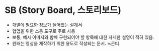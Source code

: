 # SB (Story Board, 스토리보드)

* 개발에 필요한 정보가 들어있는 설계서
* 협업을 위한 소통 도구로 주로 사용
* 보통, 예시 이미지와 함께 구현되어야 할 항목에 대한 자세한 설명이 적혀 있음.
* 원래는 영상을 제작하기 위한 용도로 작성되는 문서. ≒콘티
